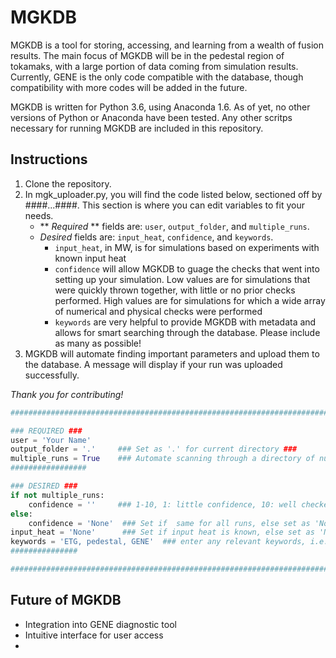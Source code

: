# **MGKDB**
MGKDB is a tool for storing, accessing, and learning from a wealth of fusion results.  The main focus of MGKDB will be in the pedestal region of tokamaks, with a large portion of data coming from simulation results.  Currently, GENE is the only code compatible with the database, though compatibility with more codes will be added in the future.

MGKDB is written for Python 3.6, using Anaconda 1.6.  As of yet, no other versions of Python or Anaconda have been tested.  Any other scritps necessary for running MGKDB are included in this repository.

## **Instructions**
1. Clone the repository.
2. In mgk_uploader.py, you will find the code listed below, sectioned off by ####...####.  This section is where you can edit variables to fit your needs.  
	* ** *Required* ** fields are: ```user```, ```output_folder```, and ```multiple_runs```.  
	* *Desired* fields are: ```input_heat```, ```confidence```, and ```keywords```.  
		* ```input_heat```, in MW, is for simulations based on experiments with known input heat
		* ```confidence``` will allow MGKDB to guage the checks that went into setting up your simulation.  Low values are for simulations that were quickly thrown together, with little or no prior checks performed.  High values are for simulations for which a wide array of numerical and physical checks were performed
		* ```keywords``` are very helpful to provide MGKDB with metadata and allows for smart searching through the database.  Please include as many as possible!
3. MGKDB will automate finding important parameters and upload them to the database.  A message will display if your run was uploaded successfully.  

*Thank you for contributing!*
```python 
########################################################################

### REQUIRED ###
user = 'Your Name'
output_folder = '.'     ### Set as '.' for current directory ###
multiple_runs = True    ### Automate scanning through a directory of numerous runs ###
#################

### DESIRED ###
if not multiple_runs:
    confidence = ''     ### 1-10, 1: little confidence, 10: well checked ###
else:
    confidence = 'None'  ### Set if  same for all runs, else set as 'None' ###
input_heat = 'None'      ### Set if input heat is known, else set as 'None' ###
keywords = 'ETG, pedestal, GENE'  ### enter any relevant keywords, i.e., ETG, ITG, pedestal, core ###
###############

########################################################################
```
## Future of MGKDB
* Integration into GENE diagnostic tool
* Intuitive interface for user access
* 



	